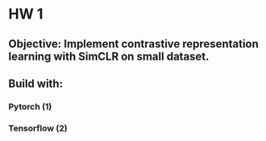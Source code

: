 # HW 1
 ## Objective: Implement contrastive representation learning with SimCLR on small dataset.

## Build with:

### Pytorch (1)
### Tensorflow (2)
